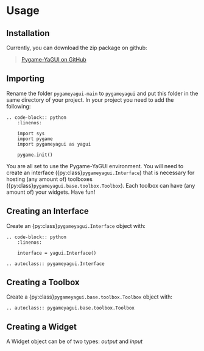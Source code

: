 # Usage

## Installation

Currently, you can download the zip package on github:

>[Pygame-YaGUI on GitHub](https://github.com/alxndremaciel/pygameyagui/archive/refs/heads/main.zip)

## Importing

Rename the folder `pygameyagui-main` to `pygameyagui` and put this folder in the same directory of your project. In your project you need to add the following:

```{eval-rst}
.. code-block:: python
    :linenos:

    import sys
    import pygame
    import pygameyagui as yagui

    pygame.init()
```

You are all set to use the Pygame-YaGUI environment. You will need to create an interface ({py:class}`pygameyagui.Interface`) that is necessary for hosting (any amount of) toolboxes ({py:class}`pygameyagui.base.toolbox.Toolbox`). Each toolbox can have (any amount of) your widgets. Have fun!

## Creating an Interface

Create an {py:class}`pygameyagui.Interface` object with:
```{eval-rst}
.. code-block:: python
    :linenos:

    interface = yagui.Interface()
```

```{eval-rst} 
.. autoclass:: pygameyagui.Interface
```

## Creating a Toolbox

Create a {py:class}`pygameyagui.base.toolbox.Toolbox` object with:

```{eval-rst}
.. autoclass:: pygameyagui.base.toolbox.Toolbox
``` 

## Creating a Widget

A Widget object can be of two types: _output_ and _input_